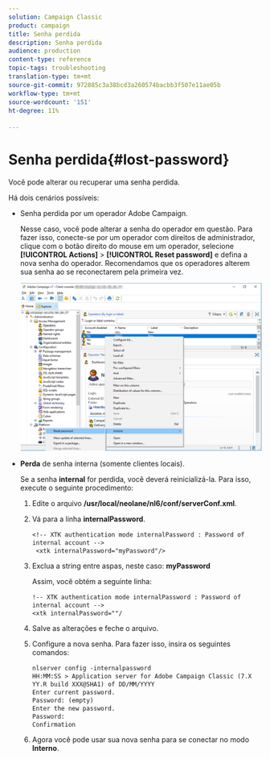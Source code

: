 ```yaml
---
solution: Campaign Classic
product: campaign
title: Senha perdida
description: Senha perdida
audience: production
content-type: reference
topic-tags: troubleshooting
translation-type: tm+mt
source-git-commit: 972885c3a38bcd3a260574bacbb3f507e11ae05b
workflow-type: tm+mt
source-wordcount: '151'
ht-degree: 11%

---
```



# Senha perdida{#lost-password}

Você pode alterar ou recuperar uma senha perdida.

Há dois cenários possíveis:

* Senha perdida por um operador Adobe Campaign.

   Nesse caso, você pode alterar a senha do operador em questão. Para fazer isso, conecte-se por um operador com direitos de administrador, clique com o botão direito do mouse em um operador, selecione **[!UICONTROL Actions]** > **[!UICONTROL Reset password]** e defina a nova senha do operador. Recomendamos que os operadores alterem sua senha ao se reconectarem pela primeira vez.

   ![](assets/operator-passwd.png)

* **Perda** de senha interna (somente clientes locais).

   Se a senha **internal** for perdida, você deverá reinicializá-la. Para isso, execute o seguinte procedimento:

   1. Edite o arquivo **/usr/local/neolane/nl6/conf/serverConf.xml**.
   1. Vá para a linha **internalPassword**.

      ```
      <!-- XTK authentication mode internalPassword : Password of internal account -->
       <xtk internalPassword="myPassword"/>
      ```

   1. Exclua a string entre aspas, neste caso: **myPassword**

      Assim, você obtém a seguinte linha:

      ```
      !-- XTK authentication mode internalPassword : Password of internal account -->
      <xtk internalPassword=""/
      ```

   1. Salve as alterações e feche o arquivo.
   1. Configure a nova senha. Para fazer isso, insira os seguintes comandos:

      ```
      nlserver config -internalpassword
      HH:MM:SS > Application server for Adobe Campaign Classic (7.X YY.R build XXX@SHA1) of DD/MM/YYYY
      Enter current password.
      Password: (empty)
      Enter the new password.
      Password: 
      Confirmation 
      ```

   1. Agora você pode usar sua nova senha para se conectar no modo **Interno**.

